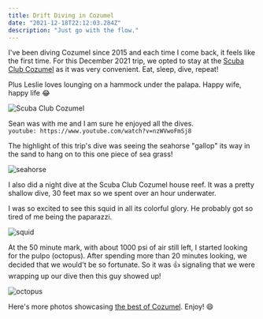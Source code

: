 ```yaml
---
title: Drift Diving in Cozumel
date: "2021-12-18T22:12:03.284Z"
description: "Just go with the flow."
---
```


I've been diving Cozumel since 2015 and each time I come back, it feels like the first time. For this December 2021 trip, we opted to stay at the <a href="https://www.scubaclubcozumel.com" target="_blank">Scuba Club Cozumel</a> as it was very convenient. Eat, sleep, dive, repeat!

Plus Leslie loves lounging on a hammock under the palapa. Happy wife, happy life :joy:

![Scuba Club Cozumel](./Leslie.jpg)

Sean was with me and I am sure he enjoyed all the dives.  
`youtube: https://www.youtube.com/watch?v=nzWVwoFmSj8`

The highlight of this trip's dive was seeing the seahorse "gallop" its way in the sand to hang on to this one piece of sea grass!

![seahorse](./seahorse.jpg)

I also did a night dive at the Scuba Club Cozumel house reef. It was a pretty shallow dive, 30 feet max so we spent over an hour underwater.

I was so excited to see this squid in all its colorful glory. He probably got so tired of me being the paparazzi.

![squid](./squid.jpg)

At the 50 minute mark, with about 1000 psi of air still left, I started looking for the pulpo (octopus). After spending more than 20 minutes looking, we decided that we would't be so fortunate. So it was :thumbsup: signaling that we were wrapping up our dive then this guy showed up!

![octopus](./octopus.jpg)

Here's more photos showcasing <a href="https://adobe.ly/3qDyQS0" target="_blank">the best of Cozumel</a>. Enjoy! :smile:
